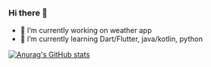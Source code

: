 ### Hi there 👋

<!--
**DominikFerenc/DominikFerenc** is a ✨ _special_ ✨ repository because its `README.md` (this file) appears on your GitHub profile.

Here are some ideas to get you started:
-->
- 🔭 I’m currently working on weather app
- 🌱 I’m currently learning Dart/Flutter, java/kotlin, python

[![Anurag's GitHub stats](https://github-readme-stats.vercel.app/api?username=DominikFerenc)](https://github.com/anuraghazra/github-readme-stats)



